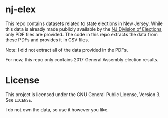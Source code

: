 # nj-elex

<!-- badges: start -->
<!-- badges: end -->

This repo contains datasets related to state elections in New Jersey. While
this data is already made publicly available by the 
[NJ Division of Elections](https://www.state.nj.us/state/elections/election-information.shtml),
only PDF files are provided. The code in this repo extracts the data from these
PDFs and provides it in CSV files.

Note: I did not extract all of the data provided in the PDFs.

For now, this repo only contains 2017 General Assembly election results.

# License

This project is licensed under the GNU General Public License, Version 3. See
`LICENSE`.

I do not own the data, so use it however you like.
